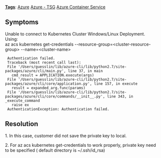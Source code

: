 ﻿---
Tags:
- cw.Azure
- cw.Azure - TSG
- Confidentiality:Internal
---
[**Tags**](/Tags): [Azure](/Tags/Azure)  [Azure - TSG](/Tags/Azure-%2D-TSG)  [Azure Container Service](/Tags/Azure-Container-Service) 

## Symptoms

Unable to connect to Kubernetes Cluster Windows/Linux Deployment.  
Using:  
az acs kubernetes get-credentials --resource-group=\<cluster-resource-group\> --name=\<cluster-name\>  

``` 
 Authentication failed.
 Traceback (most recent call last):
 File '/Users/guesslin/lib/azure-cli/lib/python2.7/site-packages/azure/cli/main.py', line 37, in main
   cmd_result = APPLICATION.execute(args)
 File '/Users/guesslin/lib/azure-cli/lib/python2.7/site-packages/azure/cli/core/application.py', line 157, in execute
   result = expanded_arg.func(params)
 File '/Users/guesslin/lib/azure-cli/lib/python2.7/site-packages/azure/cli/core/commands/__init__.py', line 343, in _execute_command
   raise ex
 AuthenticationException: Authentication failed.
```

## Resolution

1\. In this case, customer did not save the private key to local.

2\. For az acs kubernetes get-credentials to work properly, private key need to be specified ( default directory is \~/.ssh/id\_rsa)